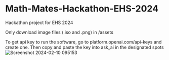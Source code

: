 # Math-Mates-Hackathon-EHS-2024
Hackathon project for EHS 2024

Only download image files (.iso and .png) in /assets

To get api key to run the software, go to platform.openai.com/api-keys and create one. Then copy and paste the key into ask_ai in the designated spots
![Screenshot 2024-02-10 095153](https://github.com/ved-patel226/Math-Mates-Hackathon-EHS-2024/assets/158240030/2d3dd3bf-bc72-4908-942f-593ad331aa85)



